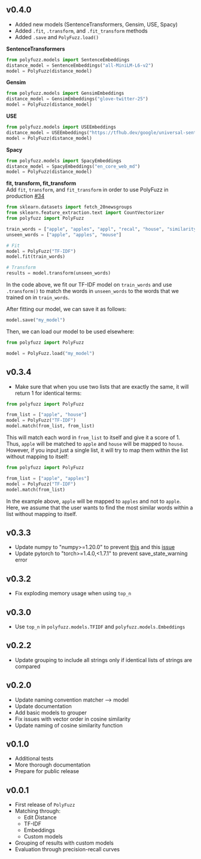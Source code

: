 ## **v0.4.0**


* Added new models (SentenceTransformers, Gensim, USE, Spacy)
* Added `.fit`, `.transform`, and `.fit_transform` methods
* Added `.save` and `PolyFuzz.load()`


**SentenceTransformers**  
```python
from polyfuzz.models import SentenceEmbeddings
distance_model = SentenceEmbeddings("all-MiniLM-L6-v2")
model = PolyFuzz(distance_model)
```

**Gensim**  
```python
from polyfuzz.models import GensimEmbeddings
distance_model = GensimEmbeddings("glove-twitter-25")
model = PolyFuzz(distance_model)
```

**USE**  
```python
from polyfuzz.models import USEEmbeddings
distance_model = USEEmbeddings("https://tfhub.dev/google/universal-sentence-encoder/4")
model = PolyFuzz(distance_model)
```

**Spacy**  
```python
from polyfuzz.models import SpacyEmbeddings
distance_model = SpacyEmbeddings("en_core_web_md")
model = PolyFuzz(distance_model)
```


**fit, transform, fit_transform**  
Add `fit`, `transform`, and `fit_transform` in order to use PolyFuzz in production [#34](https://github.com/MaartenGr/PolyFuzz/issues/34)

```python
from sklearn.datasets import fetch_20newsgroups
from sklearn.feature_extraction.text import CountVectorizer
from polyfuzz import PolyFuzz

train_words = ["apple", "apples", "appl", "recal", "house", "similarity"]
unseen_words = ["apple", "apples", "mouse"]

# Fit
model = PolyFuzz("TF-IDF")
model.fit(train_words)

# Transform
results = model.transform(unseen_words)
```

In the code above, we fit our TF-IDF model on `train_words` and use `.transform()` to match the words in `unseen_words` to the words that we trained on in `train_words`. 

After fitting our model, we can save it as follows:

```python
model.save("my_model")
```

Then, we can load our model to be used elsewhere:

```python
from polyfuzz import PolyFuzz

model = PolyFuzz.load("my_model")
```


## **v0.3.4**

- Make sure that when you use two lists that are exactly the same, it will return 1 for identical terms:

```python
from polyfuzz import PolyFuzz

from_list = ["apple", "house"]
model = PolyFuzz("TF-IDF")
model.match(from_list, from_list)
```

This will match each word in `from_list` to itself and give it a score of 1. Thus, `apple` will be matched to `apple` and 
`house` will be mapped to `house`. However, if you input just a single list, it will try to map them within the list without 
mapping to itself:

```python
from polyfuzz import PolyFuzz

from_list = ["apple", "apples"]
model = PolyFuzz("TF-IDF")
model.match(from_list)
```

In the example above, `apple` will be mapped to `apples` and not to `apple`. Here, we assume that the user wants to 
find the most similar words within a list without mapping to itself. 

## **v0.3.3**  
- Update numpy to "numpy>=1.20.0" to prevent [this](https://github.com/MaartenGr/PolyFuzz/issues/23) and this [issue](https://github.com/MaartenGr/PolyFuzz/issues/21)
- Update pytorch to "torch>=1.4.0,<1.7.1" to prevent save_state_warning error   

## **v0.3.2**  
- Fix exploding memory usage when using `top_n`   

## **v0.3.0**  
- Use `top_n` in `polyfuzz.models.TFIDF` and `polyfuzz.models.Embeddings`   

## **v0.2.2**  
- Update grouping to include all strings only if identical lists of strings are compared  

## **v0.2.0**  
- Update naming convention matcher --> model  
- Update documentation  
- Add basic models to grouper  
- Fix issues with vector order in cosine similarity  
- Update naming of cosine similarity function  

## **v0.1.0**
- Additional tests  
- More thorough documentation  
- Prepare for public release  

## **v0.0.1**
- First release of `PolyFuzz`
- Matching through:
    - Edit Distance
    - TF-IDF
    - Embeddings
    - Custom models
- Grouping of results with custom models
- Evaluation through precision-recall curves


